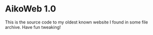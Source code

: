 # AikoWeb 1.0

This is the source code to my oldest known website I found in some file archive. Have fun tweaking!
